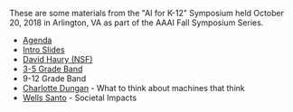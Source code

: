 These are some materials from the "AI for K-12" Symposium held October 20, 2018 in Arlington, VA as part of the AAAI Fall Symposium Series.

* [Agenda](https://github.com/touretzkyds/ai4k12/blob/master/documents/2018-symposium/Agenda.pdf)
* [Intro Slides](https://github.com/touretzkyds/ai4k12/blob/master/documents/2018-symposium/Intro-Slides.pdf)
* [David Haury (NSF)](https://github.com/touretzkyds/ai4k12/blob/master/documents/2018-symposium/David_Haury_AI4K12.pdf)
* [3-5 Grade Band](https://github.com/touretzkyds/ai4k12/blob/master/documents/2018-symposium/Grades-3-5.pdf)
* 9-12 Grade Band
* [Charlotte Dungan](https://github.com/touretzkyds/ai4k12/blob/master/documents/2018-symposium/Charlotte_Dungan_AI4K12.pdf) - What to think about machines that think
* [Wells Santo](https://github.com/touretzkyds/ai4k12/blob/master/documents/2018-symposium/Wells_Santo_AI4K12.pdf) - Societal Impacts

